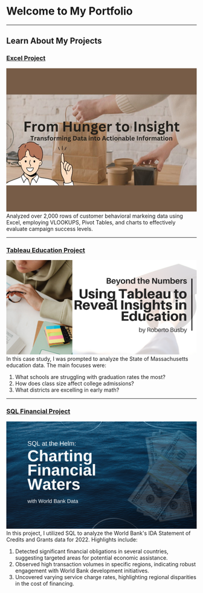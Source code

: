 # Welcome to My Portfolio

---

## Learn About My Projects
### [Excel Project](https://www.linkedin.com/pulse/role-analytics-food-delivery-success-roberto-busby-foasc/)
[<img src="images/excel.jpg?raw=true"/>](https://www.linkedin.com/pulse/role-analytics-food-delivery-success-roberto-busby-foasc/)
Analyzed over 2,000 rows of customer behavioral markeing data using Excel, employing VLOOKUPS, Pivot Tables, and charts to effectively evaluate campaign success levels.  

---

### [Tableau Education Project](https://www.linkedin.com/pulse/tableau-journey-through-massachusetts-education-metrics-roberto-busby-njjrc/)
[<img src="images/tableau-education.png?raw=true"/>](https://www.linkedin.com/pulse/tableau-journey-through-massachusetts-education-metrics-roberto-busby-njjrc/)
In this case study, I was prompted to analyze the State of Massachusetts education data. The main focuses were:
1. What schools are struggling with graduation rates the most?
2. How does class size affect college admissions?
3. What districts are excelling in early math? 

---

### [SQL Financial Project](/bank.md)
[<img src="images/SQLproject1.png?raw=true"/>](/bank.md)
In this project, I utilized SQL to analyze the World Bank's IDA Statement of Credits and Grants data for 2022. Highlights include:
1. Detected significant financial obligations in several countries, suggesting targeted areas for potential economic assistance.
2. Observed high transaction volumes in specific regions, indicating robust engagement with World Bank development initiatives.
3. Uncovered varying service charge rates, highlighting regional disparities in the cost of financing.
